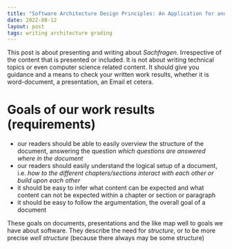 ```yaml
---
title: "Software Architecture Design Principles: An Application for and Presentations and written Documents"
date: 2022-08-12
layout: post
tags: writing architecture grading
---
```


This post is about presenting and writing about *Sachfragen*. Irrespective of the content that is presented or included. It is not about writing technical topics or even computer science related content.
It should give you guidance and a means to check your written work results, whether it is word-document, a presentation, an Email et cetera.

# Goals of our work results (requirements)
- our readers should be able to easily overview the structure of the document, answering the question *which questions are answered where in the document*
- our readers should easily understand the logical setup of a document, i.e. *how to the different chapters/sections interact with each other or build upon each other*
- it should be easy to infer what content can be expected and what content can not be expected within a chapter or section or paragraph
- it should be easy to follow the argumentation, the overall goal of a document


These goals on documents, presentations and the like map well to goals we have about software. They describe the need for *structure*, or to be more precise *well structure* (because there always may be some structure)

